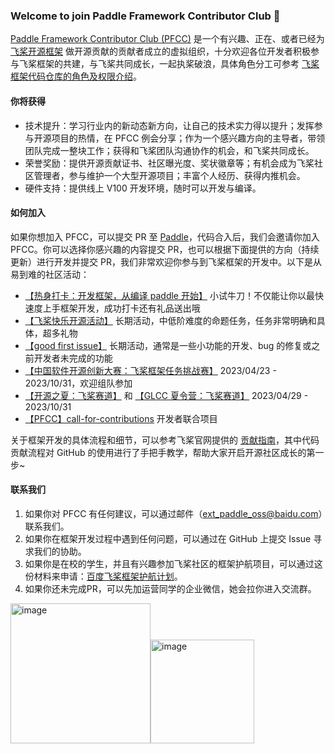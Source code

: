 ### Welcome to join Paddle Framework Contributor Club 👋

<!--
**luotao1/luotao1** is a ✨ _special_ ✨ repository because its `README.md` (this file) appears on your GitHub profile.

Here are some ideas to get you started:

- 🔭 I’m currently working on ...
- 🌱 I’m currently learning ...
- 👯 I’m looking to collaborate on ...
- 🤔 I’m looking for help with ...
- 💬 Ask me about ...
- 📫 How to reach me: ...
- 😄 Pronouns: ...
- ⚡ Fun fact: ...
-->
[Paddle Framework Contributor Club (PFCC)](https://github.com/PaddlePaddle/community/tree/master/pfcc) 是一个有兴趣、正在、或者已经为 [飞桨开源框架](https://github.com/PaddlePaddle/Paddle/) 做开源贡献的贡献者成立的虚拟组织，十分欢迎各位开发者积极参与飞桨框架的共建，与飞桨共同成长，一起执桨破浪，具体角色分工可参考 [飞桨框架代码仓库的角色及权限介绍](https://github.com/PaddlePaddle/community/blob/master/contributors/community-membership.md)。

#### 你将获得
- 技术提升：学习行业内的新动态新方向，让自己的技术实力得以提升；发挥参与开源项目的热情，在 PFCC 例会分享；作为一个感兴趣方向的主导者，带领团队完成一整块工作；获得和飞桨团队沟通协作的机会，和飞桨共同成长。
- 荣誉奖励：提供开源贡献证书、社区曝光度、奖状徽章等；有机会成为飞桨社区管理者，参与维护一个大型开源项目；丰富个人经历、获得内推机会。
- 硬件支持：提供线上 V100 开发环境，随时可以开发与编译。

#### 如何加入
如果你想加入 PFCC，可以提交 PR 至 [Paddle](https://github.com/PaddlePaddle/Paddle)，代码合入后，我们会邀请你加入 PFCC。你可以选择你感兴趣的内容提交 PR，也可以根据下面提供的方向（持续更新）进行开发并提交 PR，我们非常欢迎你参与到飞桨框架的开发中。以下是从易到难的社区活动：
- [【热身打卡：开发框架，从编译 paddle 开始】](https://github.com/PaddlePaddle/Paddle/issues/45347) 小试牛刀！不仅能让你以最快速度上手框架开发，成功打卡还有礼品送出哦
- [【飞桨快乐开源活动】](https://github.com/PaddlePaddle/Paddle/issues/56689) 长期活动，中低阶难度的命题任务，任务非常明确和具体，超多礼物
- [【good first issue】](https://github.com/PaddlePaddle/community/tree/master/pfcc#good-first-issue) 长期活动，通常是一些小功能的开发、bug 的修复或之前开发者未完成的功能
- [【中国软件开源创新大赛：飞桨框架任务挑战赛】](https://github.com/PaddlePaddle/Paddle/issues/55663) 2023/04/23 - 2023/10/31，欢迎组队参加
- [【开源之夏：飞桨赛道】](https://summer-ospp.ac.cn/org/orgdetail/ba9ed81f-5898-465f-be22-070901bb17a0?lang=zh) 和  [【GLCC 夏令营：飞桨赛道】](https://www.gitlink.org.cn/PaddlPaddle/PaddlePaddle/issues) 2023/04/29 - 2023/10/31
- [【PFCC】call-for-contributions](https://github.com/PaddlePaddle/community/tree/master/pfcc/call-for-contributions) 开发者联合项目

关于框架开发的具体流程和细节，可以参考飞桨官网提供的 [贡献指南](https://www.paddlepaddle.org.cn/documentation/docs/zh/develop/dev_guides/index_cn.html)，其中代码贡献流程对 GitHub 的使用进行了手把手教学，帮助大家开启开源社区成长的第一步~


#### 联系我们
1. 如果你对 PFCC 有任何建议，可以通过邮件（[ext_paddle_oss@baidu.com](mailto:ext_paddle_oss@baidu.com)）联系我们。
2. 如果你在框架开发过程中遇到任何问题，可以通过在 GitHub 上提交 Issue 寻求我们的协助。
3. 如果你是在校的学生，并且有兴趣参加飞桨社区的框架护航项目，可以通过这份材料来申请：[百度飞桨框架护航计划](https://github.com/PaddlePaddle/community/blob/master/contributors/paddle_contributor_remote_intern_program.pdf)。
4. 如果你还未完成PR，可以先加运营同学的企业微信，她会拉你进入交流群。
   
<img width="224" alt="image" src="https://github.com/luotao1/luotao1/assets/6836917/69268192-dade-4dd8-98c1-1dfee45e5014"><img width="166" alt="image" src="https://user-images.githubusercontent.com/6836917/195274459-1a47c60b-c73e-4d0a-b38b-70d844799d05.png"> 
